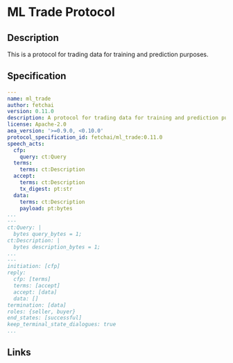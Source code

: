 # ML Trade Protocol

## Description

This is a protocol for trading data for training and prediction purposes.

## Specification

```yaml
---
name: ml_trade
author: fetchai
version: 0.11.0
description: A protocol for trading data for training and prediction purposes.
license: Apache-2.0
aea_version: '>=0.9.0, <0.10.0'
protocol_specification_id: fetchai/ml_trade:0.11.0
speech_acts:
  cfp:
    query: ct:Query
  terms:
    terms: ct:Description
  accept:
    terms: ct:Description
    tx_digest: pt:str
  data:
    terms: ct:Description
    payload: pt:bytes
...
---
ct:Query: |
  bytes query_bytes = 1;
ct:Description: |
  bytes description_bytes = 1;
...
---
initiation: [cfp]
reply:
  cfp: [terms]
  terms: [accept]
  accept: [data]
  data: []
termination: [data]
roles: {seller, buyer}
end_states: [successful]
keep_terminal_state_dialogues: true
...
```

## Links
